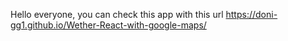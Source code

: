 Hello everyone, you can check this app with this url
https://doni-gg1.github.io/Wether-React-with-google-maps/
